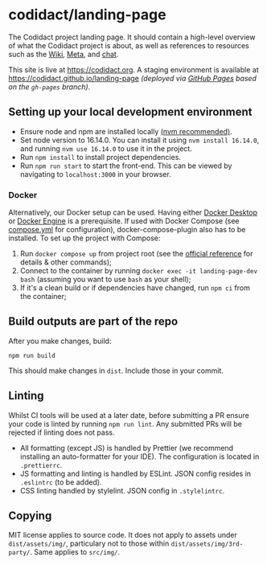 # codidact/landing-page

The Codidact project landing page. It should contain a high-level overview of what the Codidact project is about, as well as references to resources such as the  [Wiki](https://github.com/codidact/docs/wiki), [Meta](https://meta.codidact.com/), and [chat](https://discord.gg/PSr9pmn).

This site is live at https://codidact.org.
A staging environment is available at https://codidact.github.io/landing-page *(deployed via [GitHub Pages](https://github.com/codidact/landing-page/deployments) based on the `gh-pages` branch)*.

## Setting up your local development environment

-   Ensure node and npm are installed locally [(nvm recommended)](https://github.com/nvm-sh/nvm).
-   Set node version to 16.14.0. You can install it using `nvm install 16.14.0`, and running `nvm use 16.14.0` to use it in the project.
-   Run `npm install` to install project dependencies.
-   Run `npm run start` to start the front-end. This can be viewed by navigating to `localhost:3000` in your browser.

### Docker

Alternatively, our Docker setup can be used. Having either [Docker Desktop](https://docs.docker.com/get-started/introduction/get-docker-desktop) or [Docker Engine](https://docs.docker.com/engine/install/) is a prerequisite. If used with Docker Compose (see [compose.yml](./compose.yml) for configuration), docker-compose-plugin also has to be installed. To set up the project with Compose:

1. Run `docker compose up` from project root (see the [official reference](https://docs.docker.com/reference/cli/docker/compose/) for details & other commands);
2. Connect to the container by running `docker exec -it landing-page-dev bash` (assuming you want to use `bash` as your shell);
3. If it's a clean build or if dependencies have changed, run `npm ci` from the container;

## Build outputs are part of the repo

After you make changes, build:

`npm run build`

This should make changes in `dist`.  Include those in your commit.

## Linting

Whilst CI tools will be used at a later date, before submitting a PR ensure your code is linted by running `npm run lint`. Any submitted PRs will be rejected if linting does not pass.

-   All formatting (except JS) is handled by Prettier (we recommend installing an auto-formatter for your IDE). The configuration is located in `.prettierrc`.
-   JS formatting and linting is handled by ESLint. JSON config resides in `.eslintrc` (to be added).
-   CSS linting handled by stylelint. JSON config in `.stylelintrc`.

## Copying

MIT license applies to source code. It does not apply to assets under
`dist/assets/img/`, particulary not to those within
`dist/assets/img/3rd-party/`.
Same applies to `src/img/`.
